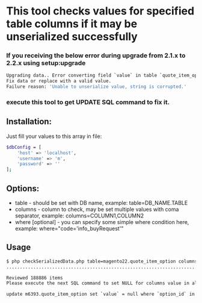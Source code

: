 # This tool checks values for specified table columns if it may be unserialized successfully

### If you receiving the below error during upgrade from 2.1.x to 2.2.x using setup:upgrade
```sh
Upgrading data.. Error converting field `value` in table `quote_item_option` where `option_id`=435925 using Magento\Framework\DB\DataConverter\SerializedToJson.
Fix data or replace with a valid value.
Failure reason: 'Unable to unserialize value, string is corrupted.'
```
### execute this tool to get UPDATE SQL command to fix it.

## Installation:
Just fill your values to this array in file:
```sh
$dbConfig = [
    'host' => 'localhost',
    'username' => 'm',
    'password' => ''
];
```

## Options:
- table - should be set with DB name, example: table=DB_NAME.TABLE
- columns - column to check, may be set multiple values with coma separator, example: columns=COLUMN1,COLUMN2
- where [optional] - you can specify some simple where condition here, example: where="code='info_buyRequest'"

## Usage
```sh
$ php checkSerializedData.php table=magento22.quote_item_option columns=value where="code='info_buyRequest'"
.........................................................................................................................................................................................................................................................................................................................................................................................................................................................................................................................................................................................................................................................................................................................................................................................................................................................................................................................................................................................................................................................................................................................................................................................................................................................................................................................................................................................................EEE........................................................................................................................................................................................................................................................................................................................................................................................................................................................................................................................................................

Reviewed 188886 items 
Please execute the next SQL command to set NULL for columns value in all broken values in table m6393.quote_item_option: 

update m6393.quote_item_option set `value` = null where `option_id` in (435925,435929,435931); 
```